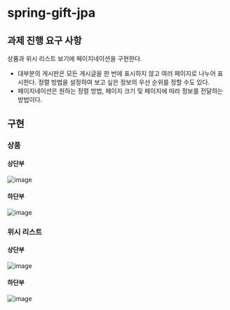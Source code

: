 # spring-gift-jpa

## 과제 진행 요구 사항
상품과 위시 리스트 보기에 페이지네이션을 구현한다.

- 대부분의 게시판은 모든 게시글을 한 번에 표시하지 않고 여러 페이지로 나누어 표시한다. 정렬 방법을 설정하여 보고 싶은 정보의 우선 순위를 정할 수도 있다.
- 페이지네이션은 원하는 정렬 방법, 페이지 크기 및 페이지에 따라 정보를 전달하는 방법이다.

## 구현
### 상품
#### 상단부
![image](https://github.com/user-attachments/assets/53b82c36-a497-4adb-9d1c-d12c0061e978)

#### 하단부
![image](https://github.com/user-attachments/assets/2eabcf5e-6e5f-4a28-a548-ea2c25094f5e)


### 위시 리스트

#### 상단부
![image](https://github.com/user-attachments/assets/b12b039a-0c86-4e42-976b-e8b8702ac084)


#### 하단부
![image](https://github.com/user-attachments/assets/a66cad36-b3f2-4b3e-98ae-5fd5fe31bf6a)

